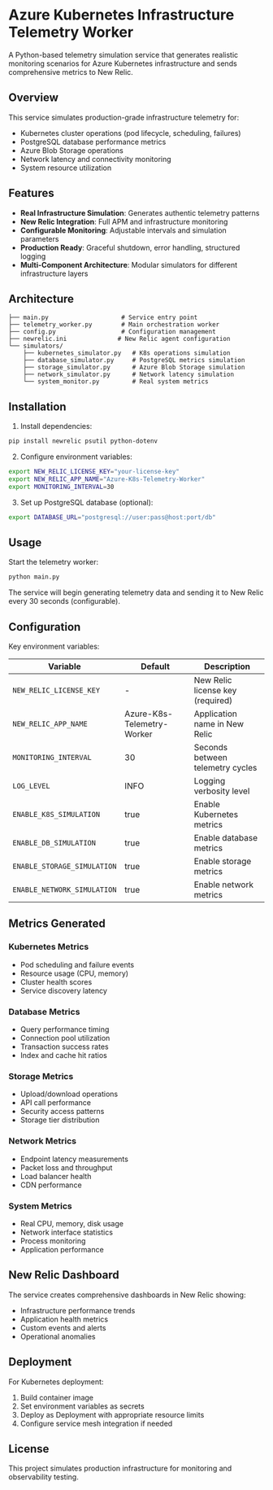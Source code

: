 # Azure Kubernetes Infrastructure Telemetry Worker

A Python-based telemetry simulation service that generates realistic monitoring scenarios for Azure Kubernetes infrastructure and sends comprehensive metrics to New Relic.

## Overview

This service simulates production-grade infrastructure telemetry for:
- Kubernetes cluster operations (pod lifecycle, scheduling, failures)
- PostgreSQL database performance metrics
- Azure Blob Storage operations
- Network latency and connectivity monitoring
- System resource utilization

## Features

- **Real Infrastructure Simulation**: Generates authentic telemetry patterns
- **New Relic Integration**: Full APM and infrastructure monitoring
- **Configurable Monitoring**: Adjustable intervals and simulation parameters
- **Production Ready**: Graceful shutdown, error handling, structured logging
- **Multi-Component Architecture**: Modular simulators for different infrastructure layers

## Architecture

```
├── main.py                    # Service entry point
├── telemetry_worker.py        # Main orchestration worker
├── config.py                  # Configuration management
├── newrelic.ini              # New Relic agent configuration
└── simulators/
    ├── kubernetes_simulator.py   # K8s operations simulation
    ├── database_simulator.py     # PostgreSQL metrics simulation
    ├── storage_simulator.py      # Azure Blob Storage simulation
    ├── network_simulator.py      # Network latency simulation
    └── system_monitor.py         # Real system metrics
```

## Installation

1. Install dependencies:
```bash
pip install newrelic psutil python-dotenv
```

2. Configure environment variables:
```bash
export NEW_RELIC_LICENSE_KEY="your-license-key"
export NEW_RELIC_APP_NAME="Azure-K8s-Telemetry-Worker"
export MONITORING_INTERVAL=30
```

3. Set up PostgreSQL database (optional):
```bash
export DATABASE_URL="postgresql://user:pass@host:port/db"
```

## Usage

Start the telemetry worker:
```bash
python main.py
```

The service will begin generating telemetry data and sending it to New Relic every 30 seconds (configurable).

## Configuration

Key environment variables:

| Variable | Default | Description |
|----------|---------|-------------|
| `NEW_RELIC_LICENSE_KEY` | - | New Relic license key (required) |
| `NEW_RELIC_APP_NAME` | Azure-K8s-Telemetry-Worker | Application name in New Relic |
| `MONITORING_INTERVAL` | 30 | Seconds between telemetry cycles |
| `LOG_LEVEL` | INFO | Logging verbosity level |
| `ENABLE_K8S_SIMULATION` | true | Enable Kubernetes metrics |
| `ENABLE_DB_SIMULATION` | true | Enable database metrics |
| `ENABLE_STORAGE_SIMULATION` | true | Enable storage metrics |
| `ENABLE_NETWORK_SIMULATION` | true | Enable network metrics |

## Metrics Generated

### Kubernetes Metrics
- Pod scheduling and failure events
- Resource usage (CPU, memory)
- Cluster health scores
- Service discovery latency

### Database Metrics
- Query performance timing
- Connection pool utilization
- Transaction success rates
- Index and cache hit ratios

### Storage Metrics
- Upload/download operations
- API call performance
- Security access patterns
- Storage tier distribution

### Network Metrics
- Endpoint latency measurements
- Packet loss and throughput
- Load balancer health
- CDN performance

### System Metrics
- Real CPU, memory, disk usage
- Network interface statistics
- Process monitoring
- Application performance

## New Relic Dashboard

The service creates comprehensive dashboards in New Relic showing:
- Infrastructure performance trends
- Application health metrics
- Custom events and alerts
- Operational anomalies

## Deployment

For Kubernetes deployment:
1. Build container image
2. Set environment variables as secrets
3. Deploy as Deployment with appropriate resource limits
4. Configure service mesh integration if needed

## License

This project simulates production infrastructure for monitoring and observability testing.